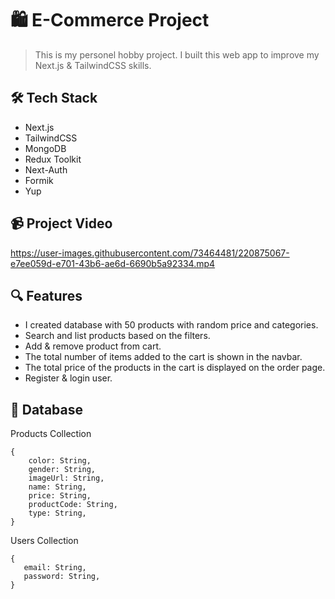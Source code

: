 # :shopping: E-Commerce Project

> This is my personel hobby project. I built this web app to improve my Next.js & TailwindCSS skills.

## :hammer_and_wrench: Tech Stack

* Next.js
* TailwindCSS
* MongoDB
* Redux Toolkit
* Next-Auth
* Formik
* Yup

## :video_camera: Project Video

https://user-images.githubusercontent.com/73464481/220875067-e7ee059d-e701-43b6-ae6d-6690b5a92334.mp4

## :mag: Features

* I created database with 50 products with random price and categories.
* Search and list products based on the filters.
* Add & remove product from cart.
* The total number of items added to the cart is shown in the navbar.
* The total price of the products in the cart is displayed on the order page.
* Register & login user.

## :floppy_disk: Database

Products Collection

```
{
    color: String,
    gender: String,
    imageUrl: String,
    name: String,
    price: String,
    productCode: String,
    type: String,
}
```

Users Collection

```
{
   email: String,
   password: String,
}
```
